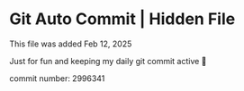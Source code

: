 # Git Auto Commit | Hidden File

This file was added Feb 12, 2025

Just for fun and keeping my daily git commit active 🤪

commit number: 2996341
